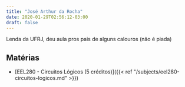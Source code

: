 ```yaml
---
title: "José Arthur da Rocha"
date: 2020-01-29T02:56:12-03:00
draft: false
---
```


Lenda da UFRJ, deu aula pros pais de alguns calouros (não é piada)

## Matérias

- [EEL280 - Circuitos Lógicos (5 créditos)]({{< ref "/subjects/eel280-circuitos-logicos.md" >}})
